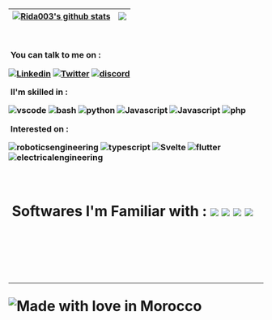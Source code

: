 <h3 align="left"> 


| <a href="https://github.com/Rida003"><img align="center" src="https://github-readme-stats.vercel.app/api?username=Rida003&show_icons=true&include_all_commits=true&theme=buefy&hide_border=true" alt="Rida003's github stats" /></a> | <a href="https://github.com/Rida003/github-readme-stats"><img align="center" src="https://github-readme-stats.vercel.app/api/top-langs/?username=Rida003&layout=compact&theme=buefy&hide_border=true" /></a> |
| ------------- | ------------- |



<br>
<p align='left'>
  &nbsp;<b>You can talk to me on :</b><br>

[![Linkedin](https://img.icons8.com/fluency/50/000000/linkedin.png)](https://www.linkedin.com/in/rida-e-75a574257/ "Linkedin")
[![Twitter](https://img.icons8.com/fluency/50/000000/twitter.png)](https://twitter.com/RidaEssahi "Twitter")
[![discord](https://img.icons8.com/fluency/50/000000/discord.png)](https://discord.gg/nightcrew "Discord")


<p align='left'>
  &nbsp;<b>II'm skilled in :</b>

![vscode](https://img.icons8.com/color/50/000000/visual-studio-code-2019.png "vscode")
![bash](https://img.icons8.com/plasticine/50/000000/bash.png "bash")
![python](https://img.icons8.com/color/48/000000/python--v1.png "python")
![Javascript](https://img.icons8.com/fluency/50/000000/c.png
"C")
![Javascript](https://img.icons8.com/color/50/000000/javascript--v1.png "Javascript")
![php](https://img.icons8.com/fluency/50/000000/php.png
"php")


  <p align='left'>
  &nbsp;<b>Interested on :</b>

![roboticsengineering](https://img.icons8.com/fluency/50/000000/robot.png
"Robotics engineering")
![typescript](https://img.icons8.com/color/50/000000/typescript.png "Typescript")
![Svelte](https://img.icons8.com/doodle/50/000000/svetle.png "Svelte")
![flutter](https://img.icons8.com/fluency/50/000000/flutter.png "flutter")
![electricalengineering](https://img.icons8.com/fluency/50/000000/electrical.png
 "Electrical")<br><br><br>

<h1>


<p align='left'>
  &nbsp;<b>Softwares I'm Familiar with :

  </b>

<img src="https://img.shields.io/badge/Adobe%20Photoshop-31A8FF?style=for-the-badge&logo=Adobe%20Photoshop&logoColor=black" />
<img src="https://img.shields.io/badge/Adobe%20Premiere%20Pro-330D3E?style=for-the-badge&logo=Adobe%20Premiere%20Pro&logoColor=white" />
<img src="https://img.shields.io/badge/MySQL-00000F?style=for-the-badge&logo=mysql&logoColor=white" />
<img src="https://img.shields.io/badge/Visual_Studio_Code-0078D4?style=for-the-badge&logo=visual%20studio%20code&logoColor=white" />

</p><br><br>

___

![Made with love in Morocco](https://madewithlove.vercel.app/ma?heart=true&colorA=%2300a814&template=flat-square)
</h1>
